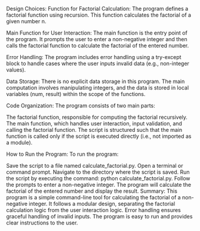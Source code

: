 Design Choices:
Function for Factorial Calculation: The program defines a factorial function using recursion. This function calculates the factorial of a given number n.

Main Function for User Interaction: The main function is the entry point of the program. It prompts the user to enter a non-negative integer and then calls the factorial function to calculate the factorial of the entered number.

Error Handling: The program includes error handling using a try-except block to handle cases where the user inputs invalid data (e.g., non-integer values).

Data Storage:
There is no explicit data storage in this program. The main computation involves manipulating integers, and the data is stored in local variables (num, result) within the scope of the functions.

Code Organization:
The program consists of two main parts:

The factorial function, responsible for computing the factorial recursively.
The main function, which handles user interaction, input validation, and calling the factorial function.
The script is structured such that the main function is called only if the script is executed directly (i.e., not imported as a module).

How to Run the Program:
To run the program:

Save the script to a file named calculate_factorial.py.
Open a terminal or command prompt.
Navigate to the directory where the script is saved.
Run the script by executing the command: python calculate_factorial.py.
Follow the prompts to enter a non-negative integer.
The program will calculate the factorial of the entered number and display the result.
Summary:
This program is a simple command-line tool for calculating the factorial of a non-negative integer. It follows a modular design, separating the factorial calculation logic from the user interaction logic. Error handling ensures graceful handling of invalid inputs. The program is easy to run and provides clear instructions to the user.





